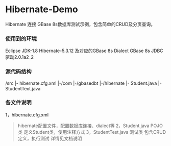 # Hibernate-Demo
 Hibernate 连接 GBase 8s数据库测试示例，包含简单的CRUD及分页查询。
### 使用到的环境
 Eclipse
 JDK-1.8
 Hibernate-5.3.12 及对应的GBase 8s Dialect
 GBase 8s JDBC驱动2.0.1a2_2
### 源代码结构
/src
|- hibernate.cfg.xml
|-/com
  |-/gbasedbt
    |-/hibernate
      |- Student.java
      |- StudentText.java
### 各文件说明
1，hibernate.cfg.xml
> hibernate配置文件，配置数据库连接、dialect等
2，Student.java
> POJO类
> 定义Student类，使用注释方式
3，StudentTest.java
> 测试类
> 包含CRUD定义，执行测试
详情见文档说明
